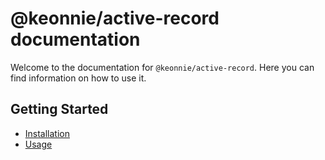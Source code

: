 # @keonnie/active-record documentation

Welcome to the documentation for `@keonnie/active-record`. Here you can find information on how to use it.

## Getting Started

- [Installation](installation.md)
- [Usage](usage.md)
